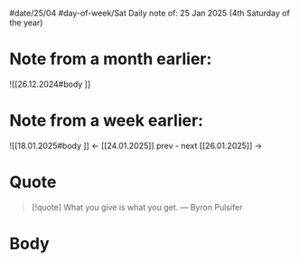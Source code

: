 
#date/25/04
#day-of-week/Sat
Daily note of: 25 Jan 2025 (4th Saturday of the year)

# Note from a month earlier:
![[26.12.2024#body ]]

# Note from a week earlier:
![[18.01.2025#body ]]
 <- [[24.01.2025]] prev - next [[26.01.2025]] ->
# Quote

> [!quote] What you give is what you get.
> — Byron Pulsifer
# Body

